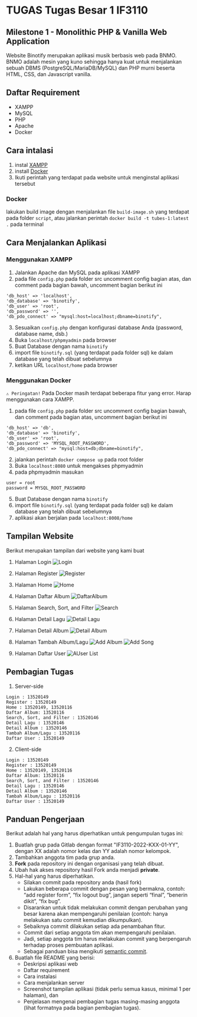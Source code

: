 # TUGAS Tugas Besar 1 IF3110

## Milestone 1 -  Monolithic PHP & Vanilla Web Application
Website Binotify merupakan aplikasi musik berbasis web pada BNMO. BNMO adalah mesin yang kuno sehingga hanya kuat untuk menjalankan sebuah DBMS (PostgreSQL/MariaDB/MySQL) dan PHP murni beserta HTML, CSS, dan Javascript vanilla.

## Daftar Requirement
- XAMPP
- MySQL
- PHP
- Apache
- Docker

## Cara intalasi

1. instal [XAMPP](https://www.apachefriends.org/download.html)
2. install [Docker](https://www.apachefriends.org/download.html)
3. Ikuti perintah yang terdapat pada website untuk menginstal aplikasi tersebut

### Docker
lakukan build image dengan menjalankan file ```build-image.sh``` yang terdapat pada folder ```script```, atau jalankan perintah ```docker build -t tubes-1:latest .``` pada terminal

## Cara Menjalankan Aplikasi

### Menggunakan XAMPP
1. Jalankan Apache dan MySQL pada aplikasi XAMPP
2. pada file ```config.php``` pada folder src uncomment config bagian atas, dan comment pada bagian bawah, uncomment bagian berikut ini
```
'db_host' => 'localhost',
'db_database' => 'binotify',
'db_user' => 'root',
'db_password' => '',
'db_pdo_connect' => "mysql:host=localhost;dbname=binotify",
```
3. Sesuaikan ```config.php``` dengan konfigurasi database Anda (password, database name, dsb.)
4. Buka ```localhost/phpmyadmin``` pada browser
5. Buat Database dengan nama ```binotify```
6. import file ```binotify.sql``` (yang terdapat pada folder sql) ke dalam database yang telah dibuat sebelumnya
7. ketikan URL ```localhost/home``` pada browser 

### Menggunakan Docker
```⚠ Peringatan!``` Pada Docker masih terdapat beberapa fitur yang error. Harap menggunakan cara XAMPP.
1. pada file ```config.php``` pada folder src uncomment config bagian bawah, dan comment pada bagian atas, uncomment bagian berikut ini
```
'db_host' => 'db',
'db_database' => 'binotify',
'db_user' => 'root',
'db_password' => 'MYSQL_ROOT_PASSWORD',
'db_pdo_connect' => "mysql:host=db;dbname=binotify",
```
2. jalankan perintah ```docker compose up``` pada root folder
3. Buka ```localhost:8080``` untuk mengakses phpmyadmin
4. pada phpmyadmin masukan 
```
user = root
password = MYSQL_ROOT_PASSWORD
```
5. Buat Database dengan nama ```binotify```
6. import file ```binotify.sql``` (yang terdapat pada folder sql) ke dalam database yang telah dibuat sebelumnya
7. aplikasi akan berjalan pada ```localhost:8008/home```

## Tampilan Website

Berikut merupakan tampilan dari website yang kami buat

1. Halaman Login
![Login](img/login.png)

2. Halaman Register
![Register](img/Register.png)

3. Halaman Home
![Home](img/home.png)

4. Halaman Daftar Album
![DaftarAlbum](img/albumlist.png)

5. Halaman Search, Sort, and Filter
![Search](img/search.png)

6. Halaman Detail Lagu
![Detail Lagu](img/detailLagu.png)

7. Halaman Detail Album
![Detail Album](img/detailAlbum.png)

8. Halaman Tambah Album/Lagu
![Add Album](img/addAlbum.png)
![Add Song](img/addSong.png)

9. Halaman Daftar User
![AUser List](img/userlist.png)

## Pembagian Tugas

1. Server-side
```
Login : 13520149
Register : 13520149
Home : 13520149, 13520116
Daftar Album: 13520116
Search, Sort, and Filter : 13520146
Detail Lagu : 13520146
Detail Album : 13520146
Tambah Album/Lagu : 13520116
Daftar User : 13520149
```
2. Client-side
```
Login : 13520149
Register : 13520149
Home : 13520149, 13520116
Daftar Album: 13520116
Search, Sort, and Filter : 13520146
Detail Lagu : 13520146
Detail Album : 13520146
Tambah Album/Lagu : 13520116
Daftar User : 13520149
```
## Panduan Pengerjaan
Berikut adalah hal yang harus diperhatikan untuk pengumpulan tugas ini:
1. Buatlah grup pada Gitlab dengan format "IF3110-2022-KXX-01-YY", dengan XX adalah nomor kelas dan YY adalah nomor kelompok.
2. Tambahkan anggota tim pada grup anda.
3. **Fork** pada repository ini dengan organisasi yang telah dibuat.
4. Ubah hak akses repository hasil Fork anda menjadi **private**.
5. Hal-hal yang harus diperhatikan.
    * Silakan commit pada repository anda (hasil fork)
    * Lakukan beberapa commit dengan pesan yang bermakna, contoh: “add register form”, “fix logout bug”, jangan seperti “final”, “benerin dikit”, “fix bug”.
    * Disarankan untuk tidak melakukan commit dengan perubahan yang besar karena akan mempengaruhi penilaian (contoh: hanya melakukan satu commit kemudian dikumpulkan).
    * Sebaiknya commit dilakukan setiap ada penambahan fitur.
    * Commit dari setiap anggota tim akan mempengaruhi penilaian.
    * Jadi, setiap anggota tim harus melakukan commit yang berpengaruh terhadap proses pembuatan aplikasi.
    * Sebagai panduan bisa mengikuti [semantic commit](https://gist.github.com/joshbuchea/6f47e86d2510bce28f8e7f42ae84c716).
6. Buatlah file README yang berisi:
    * Deskripsi aplikasi web
    * Daftar requirement
    * Cara instalasi
    * Cara menjalankan server
    * Screenshot tampilan aplikasi (tidak perlu semua kasus, minimal 1 per halaman), dan 
    * Penjelasan mengenai pembagian tugas masing-masing anggota (lihat formatnya pada bagian pembagian tugas).
